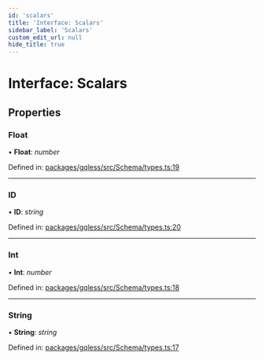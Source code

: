 ```yaml
---
id: 'scalars'
title: 'Interface: Scalars'
sidebar_label: 'Scalars'
custom_edit_url: null
hide_title: true
---
```


# Interface: Scalars

## Properties

### Float

• **Float**: _number_

Defined in: [packages/gqless/src/Schema/types.ts:19](https://github.com/gqless/new_gqless/blob/master/packages/gqless/src/Schema/types.ts#L19)

---

### ID

• **ID**: _string_

Defined in: [packages/gqless/src/Schema/types.ts:20](https://github.com/gqless/new_gqless/blob/master/packages/gqless/src/Schema/types.ts#L20)

---

### Int

• **Int**: _number_

Defined in: [packages/gqless/src/Schema/types.ts:18](https://github.com/gqless/new_gqless/blob/master/packages/gqless/src/Schema/types.ts#L18)

---

### String

• **String**: _string_

Defined in: [packages/gqless/src/Schema/types.ts:17](https://github.com/gqless/new_gqless/blob/master/packages/gqless/src/Schema/types.ts#L17)
